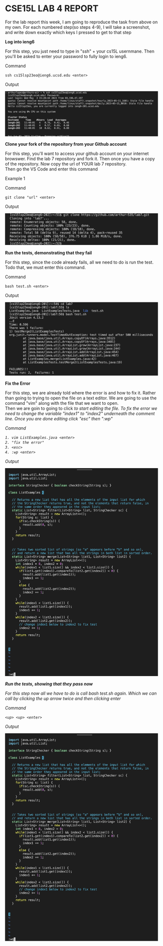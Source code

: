 # CSE15L LAB 4 REPORT 

For the lab report this week, I am going to reproduce the task from above on my own. For each numbered step(so steps 4-9), I will take a screenshot,
and write down exactly which keys I pressed to get to that step



**Log into ieng6**

For this step, you just need to type in "ssh" + your cs15L usernmane. 
Then you'll be asked to enter your password to fully login to ieng6.

Command
``` 
ssh cs15lsp23eo@ieng6.ucsd.edu <enter>

 ``` 

Output

![Image](ieng6.png)



**Clone your fork of the repository from your Github account**

For this step, you'll want to access your github account on your internet browswer. 
Find the lab 7 repository and fork it. Then once you have a copy of the repository. Now copy the url of YOUR lab 7 repository.  
Then go the VS Code and enter this command

Example 1 

Command
``` 
git clone "url" <enter>

 ```
 Output
 
![Image](gitClone.png)
 

**Run the tests, demonstrating that they fail**

For this step, since the code already fails, all we need to do is run the test. 
Todo that, we must enter this command. 

Command
``` 
bash test.sh <enter>

 ``` 

Output

![Image](testFail.png)


**Fix the Error**

For this step, we are already told where the error is and how to fix it. Rather than going to trying to open the file on a text editor. 
We are going to use the command "vim" along with the file that we want to open.  
Then we are goin to going to click <i> to start editing the file. 
To fix the error we need to change the variable "index1" to "index2" underneath the comment line. 
Once you are done editing click "esc" then ":wp"

Command
``` 
1. vim ListExamples.java <enter>
2. "fix the error" 
3. <esc>
4. :wp <enter>

 ``` 
Output

![Image](fixCode.png)

**Run the tests, showing that they pass now**

For this step now all we have to do is call bash test.sh again. 
Which we can call by clicking the up arrow twice and then clicking enter

Command
``` 
<up> <up> <enter>

 ``` 
 Output

![Image](fixCode.png)

